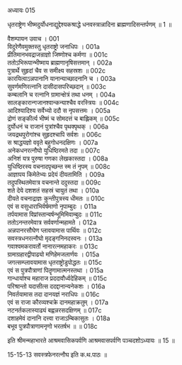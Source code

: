 अध्यायः 015

धृतराष्ट्रेण भीष्मदुर्योधनाद्युद्देश्यकश्राद्धे धनवस्त्रान्नादिना ब्राह्मणादिसन्तर्पणम् ॥ 1 ॥

वैशम्पायन उवाच ।	001  
विदुरेणैवमुक्तस्तु धृतराष्ट्रो जनाधिपः ।	001a  
प्रीतिमानभवद्राजन्राज्ञो जिष्णोश्च कर्मणा ॥	001c   
ततोऽभिरूपान्भीष्माय ब्राह्मणानृषिसत्तमान् ।	002a   
पुत्रार्थे सुहृदां चैव स समीक्ष्य सहस्रशः ॥	002c   
कारयित्वाऽन्नपानानि यानान्याच्छादनानि च ।	003a   
सुवर्णमणिरत्नानि दासीदासपरिच्छदान् ॥	003c   
कम्बलानि च रत्नानि ग्रामान्क्षेत्रं तथा धनम् ।	004a   
सालङ्कारान्गजानश्वान्कन्याश्चैव वरस्त्रियः ॥	004c  
आदिश्यादिश्य सर्वेभ्यो ददौ स नृपसत्तमः ।	005a   
द्रोणं सङ्कीर्त्य भीष्मं च सोमदत्तं च बाह्लिकम् ॥	005c   
दुर्योधनं च राजानं पुत्रांश्चैव पृथक्पृथक् ।	006a   
जयद्रथपुरोगांश्च सुहृदश्चापि सर्वशः ॥	006c   
स श्राद्धयज्ञो ववृते बहुगोधनदक्षिणः ।	007a   
अनेकधनरत्नौघो युधिष्ठिरमते तदा ॥	007c   
अनिशं यत्र पुरुषा गणका लेखकास्तदा ।	008a   
युधिष्ठिरस्य वचनादपृच्छन्त स्म तं नृपम् ॥	008c  
आज्ञापय किमेतेभ्यः प्रदेयं दीयतामिति ।	009a   
तदुपस्थितमेवात्र वचनान्ते ददुस्तदा ॥	009c   
शते देये दशशतं सहस्रं चायुतं तथा ।	010a   
दीयते वचनाद्राज्ञः कुन्तीपुत्रस्य धीमतः ॥	010c   
एवं स वसुधाराभिर्वर्षमाणो नृपाम्बुदः ।	011a   
तर्पयामास विप्रांस्तान्वर्षन्भूमिमिवाम्बुदः ॥	011c   
ततोऽनन्तरमेवात्र सर्ववर्णान्महामते ।	012a   
अन्नपानरसौघेण प्लावयामास पार्थिवः ॥	012c   
सवस्त्रधनरत्नौघो मृदङ्गनिनदस्वनः ।	013a   
गवाश्वमकरावर्तो नानारत्नमहाकरः ॥	013c   
ग्रामाग्रहारद्वीपाढ्यो मणिहेमजलार्णवः ।	015a  
जगत्सम्प्लावयामास धृतराष्ट्रोडुपोद्धतः ॥	015c   
एवं स पुत्रपौत्राणां पितॄणामात्मनस्तथा ।	015a   
गान्धार्याश्च महाराज प्रददावौर्ध्वदेहिकम् ॥	015c  
परिश्रान्तो यदासीत्स ददद्दानान्यनेकशः ।	016a   
निवर्तयामास तदा दानयज्ञं नराधिपः ॥	016c   
एवं स राजा कौरव्यश्चक्रे दानमहाक्रतुम् ।	017a   
नटनर्तकलास्याढ्यं बह्वन्नरसदक्षिणम् ॥	017c   
दशाहमेवं दानानि दत्त्वा राजाऽम्बिकासुतः ।	018a   
बभूव पुत्रपौत्राणामनृणो भरतर्षभ ॥ ॥	018c   

इति श्रीमन्महाभारते आश्रमवासिकपर्वणि आश्रमवासपर्वणि पञ्चदशोऽध्यायः ॥ 15 ॥

15-15-13 सवस्त्रफेनरत्नौघ इति क.थ.पाठः ॥
